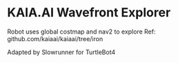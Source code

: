# KAIA.AI Wavefront Explorer

Robot uses global costmap and nav2 to explore
Ref: github.com/kaiaai/kaiaai/tree/iron

Adapted by Slowrunner for TurtleBot4

